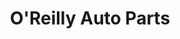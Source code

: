 ---
title: "O'Reilly Auto Parts"
url: /renton/oreilly-auto-parts-rainier-avenue-south/
shop: Autoteile
---
